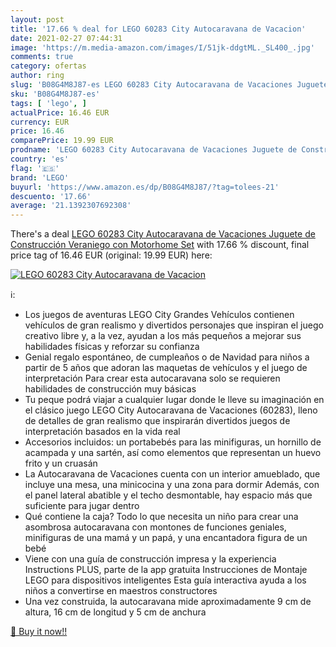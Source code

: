 ```yaml
---
layout: post
title: '17.66 % deal for LEGO 60283 City Autocaravana de Vacacion'
date: 2021-02-27 07:44:31
image: 'https://m.media-amazon.com/images/I/51jk-ddgtML._SL400_.jpg'
comments: true
category: ofertas
author: ring
slug: 'B08G4M8J87-es LEGO 60283 City Autocaravana de Vacaciones Juguete de...'
sku: 'B08G4M8J87-es'
tags: [ 'lego', ]
actualPrice: 16.46 EUR
currency: EUR
price: 16.46
comparePrice: 19.99 EUR
prodname: 'LEGO 60283 City Autocaravana de Vacaciones Juguete de Construcción Veraniego con Motorhome Set'
country: 'es'
flag: '🇪🇸'
brand: 'LEGO'
buyurl: 'https://www.amazon.es/dp/B08G4M8J87/?tag=tolees-21'
descuento: '17.66'
average: '21.1392307692308'
---
```


There's a deal [LEGO 60283 City Autocaravana de Vacaciones Juguete de Construcción Veraniego con Motorhome Set](https://www.amazon.es/dp/B08G4M8J87/?tag=tolees-21)  with  17.66 % discount, final price tag of  16.46 EUR (original: 19.99 EUR) here:

[![LEGO 60283 City Autocaravana de Vacacion](https://m.media-amazon.com/images/I/51jk-ddgtML._SL400_.jpg)](https://www.amazon.es/dp/B08G4M8J87/?tag=tolees-21)

ℹ️:

- Los juegos de aventuras LEGO City Grandes Vehículos contienen vehículos de gran realismo y divertidos personajes que inspiran el juego creativo libre y, a la vez, ayudan a los más pequeños a mejorar sus habilidades físicas y reforzar su confianza
- Genial regalo espontáneo, de cumpleaños o de Navidad para niños a partir de 5 años que adoran las maquetas de vehículos y el juego de interpretación Para crear esta autocaravana solo se requieren habilidades de construcción muy básicas
- Tu peque podrá viajar a cualquier lugar donde le lleve su imaginación en el clásico juego LEGO City Autocaravana de Vacaciones (60283), lleno de detalles de gran realismo que inspirarán divertidos juegos de interpretación basados en la vida real
- Accesorios incluidos: un portabebés para las minifiguras, un hornillo de acampada y una sartén, así como elementos que representan un huevo frito y un cruasán
- La Autocaravana de Vacaciones cuenta con un interior amueblado, que incluye una mesa, una minicocina y una zona para dormir Además, con el panel lateral abatible y el techo desmontable, hay espacio más que suficiente para jugar dentro
- Qué contiene la caja? Todo lo que necesita un niño para crear una asombrosa autocaravana con montones de funciones geniales, minifiguras de una mamá y un papá, y una encantadora figura de un bebé
- Viene con una guía de construcción impresa y la experiencia Instructions PLUS, parte de la app gratuita Instrucciones de Montaje LEGO para dispositivos inteligentes Esta guía interactiva ayuda a los niños a convertirse en maestros constructores
- Una vez construida, la autocaravana mide aproximadamente 9 cm de altura, 16 cm de longitud y 5 cm de anchura

[🛒 Buy it now!!](https://www.amazon.es/dp/B08G4M8J87/?tag=tolees-21)
